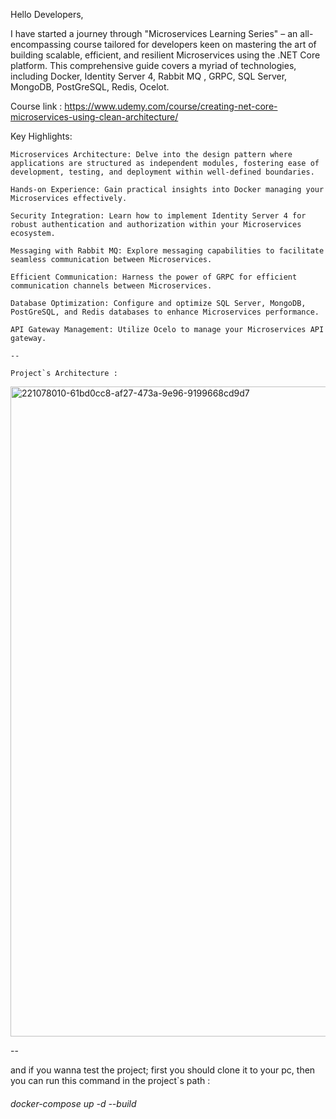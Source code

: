 Hello Developers,

I have started a journey through "Microservices Learning Series" – an all-encompassing course tailored for developers keen on mastering the art of building scalable, efficient, and resilient Microservices using the .NET Core platform. This comprehensive guide covers a myriad of technologies, including Docker, Identity Server 4, Rabbit MQ , GRPC, SQL Server, MongoDB, PostGreSQL, Redis, Ocelot.

Course link :  https://www.udemy.com/course/creating-net-core-microservices-using-clean-architecture/

Key Highlights:

    Microservices Architecture: Delve into the design pattern where applications are structured as independent modules, fostering ease of development, testing, and deployment within well-defined boundaries.

    Hands-on Experience: Gain practical insights into Docker managing your Microservices effectively.

    Security Integration: Learn how to implement Identity Server 4 for robust authentication and authorization within your Microservices ecosystem.

    Messaging with Rabbit MQ: Explore messaging capabilities to facilitate seamless communication between Microservices.

    Efficient Communication: Harness the power of GRPC for efficient communication channels between Microservices. 

    Database Optimization: Configure and optimize SQL Server, MongoDB, PostGreSQL, and Redis databases to enhance Microservices performance.

    API Gateway Management: Utilize Ocelo to manage your Microservices API gateway. 

    --

    Project`s Architecture : 
 <img width="1040" alt="221078010-61bd0cc8-af27-473a-9e96-9199668cd9d7" src="https://github.com/alitaami/EShopping-Microservice/assets/116227297/af0454ae-d8a4-46a4-a355-8e78eabac64e">
 
 --

and if you wanna test the project; first you should clone it to your pc, then you can run this command in
the project`s path :

<h6>docker-compose up -d --build</h6>
